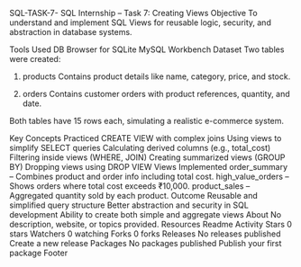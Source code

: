 SQL-TASK-7-
SQL Internship – Task 7: Creating Views
Objective
To understand and implement SQL Views for reusable logic, security, and abstraction in database systems.

Tools Used
DB Browser for SQLite
MySQL Workbench
Dataset
Two tables were created:

1. products
Contains product details like name, category, price, and stock.

2. orders
Contains customer orders with product references, quantity, and date.

Both tables have 15 rows each, simulating a realistic e-commerce system.

Key Concepts Practiced
CREATE VIEW with complex joins
Using views to simplify SELECT queries
Calculating derived columns (e.g., total_cost)
Filtering inside views (WHERE, JOIN)
Creating summarized views (GROUP BY)
Dropping views using DROP VIEW
Views Implemented
order_summary – Combines product and order info including total cost.
high_value_orders – Shows orders where total cost exceeds ₹10,000.
product_sales – Aggregated quantity sold by each product.
Outcome
Reusable and simplified query structure
Better abstraction and security in SQL development
Ability to create both simple and aggregate views
About
No description, website, or topics provided.
Resources
 Readme
 Activity
Stars
 0 stars
Watchers
 0 watching
Forks
 0 forks
Releases
No releases published
Create a new release
Packages
No packages published
Publish your first package
Footer
